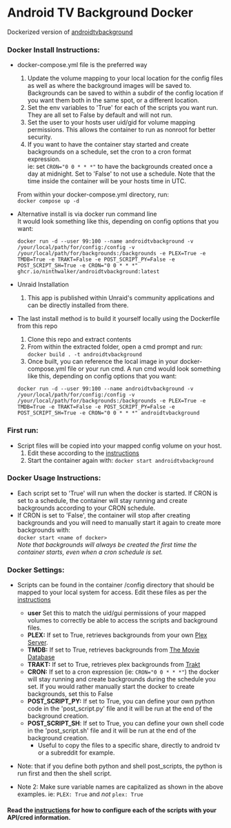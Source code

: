 # Android TV Background Docker
  
Dockerized version of [androidtvbackground](https://github.com/adelatour11/androidtvbackground)

### Docker Install Instructions:

- docker-compose.yml file is the preferred way
   1. Update the volume mapping to your local location for the config files as well as where the background images will be saved to.
      Backgrounds can be saved to within a subdir of the config location if you want them both in the same spot, or a different location.
   2. Set the env variables to 'True' for each of the scripts you want run. They are all set to False by default and will not run.
   3. Set the user to your hosts user uid/gid for volume mapping permissions. This allows the container to run as nonroot for better security.
   4. If you want to have the container stay started and create backgrounds on a schedule, set the cron to a cron format expression.  
      ie: set `CRON="0 0 * * *"` to have the backgrounds created once a day at midnight. Set to 'False' to not use a schedule. Note that the time inside the container will be your hosts time in UTC.

    From within your docker-compose.yml directory, run:  
    `docker compose up -d`

- Alternative install is via docker run command line  
   It would look something like this, depending on config options that you want:  
   ```
   docker run -d --user 99:100 --name androidtvbackground -v /your/local/path/for/config:/config -v /your/local/path/for/backgrounds:/backgrounds -e PLEX=True -e TMDB=True -e TRAKT=False -e POST_SCRIPT_PY=False -e POST_SCRIPT_SH=True -e CRON="0 0 * * *" ghcr.io/ninthwalker/androidtvbackground:latest
   ```  

- Unraid Installation
  1. This app is published within Unraid's community applications and can be directly installed from there.

- The last install method is to build it yourself locally using the Dockerfile from this repo
   1. Clone this repo and extract contents
   2. From within the extracted folder, open a cmd prompt and run:  
   `docker build . -t androidtvbackground`
   3. Once built, you can reference the local image in your docker-compose.yml file or your run cmd. A run cmd would look something like this, depending on config options that you want:  
   ```
   docker run -d --user 99:100 --name androidtvbackground -v /your/local/path/for/config:/config -v /your/local/path/for/backgrounds:/backgrounds -e PLEX=True -e TMDB=True -e TRAKT=False -e POST_SCRIPT_PY=False -e POST_SCRIPT_SH=True -e CRON="0 0 * * *" androidtvbackground
   ```  
  
### First run:

- Script files will be copied into your mapped config volume on your host.
  1. Edit these according to the [instructions](https://github.com/adelatour11/androidtvbackground/blob/main/README.md)
  1. Start the container again with:
  `docker start androidtvbackground`
  
### Docker Usage Instructions: 

- Each script set to 'True' will run when the docker is started. If CRON is set to a schedule, the container will stay running and create backgrounds according to your CRON schedule.  
- If CRON is set to 'False', the container will stop after creating backgrounds and you will need to manually start it again to create more backgrounds with:  
  `docker start <name of docker>`   
  *Note that backgrounds will always be created the first time the container starts, even when a cron schedule is set.*  
  
### Docker Settings:
    
- Scripts can be found in the container /config directory that should be mapped to your local system for access. Edit these files as per the [instructions](https://github.com/adelatour11/androidtvbackground/blob/main/README.md)
  - **user** Set this to match the uid/gui permissions of your mapped volumes to correctly be able to access the scripts and background files.
  - **PLEX:** If set to True, retrieves backgrounds from your own [Plex Server](plex.tv).
  - **TMDB:** If set to True, retrieves backgrounds from [The Movie Database](themoviedb.org)
  - **TRAKT:** If set to True, retrieves plex backgrounds from [Trakt](trakt.tv)
  - **CRON:** If set to a cron expression (ie: `CRON="0 0 * * *"`) the docker will stay running and create backgrounds during the schedule you set. If you would rather manually start the docker to create backgrounds, set this to False
  - **POST_SCRIPT_PY:** If set to True, you can define your own python code in the 'post_script.py' file and it will be run at the end of the background creation.
  - **POST_SCRIPT_SH**: If set to True, you can define your own shell code in the 'post_script.sh' file and it will be run at the end of the background creation.
    - Useful to copy the files to a specific share, directly to android tv or a subreddit for example.
  
- Note: that if you define both python and shell post_scripts, the python is run first and then the shell script.
- Note 2: Make sure variable names are capitalized as shown in the above examples. ie: `PLEX: True` and *not* `plex: True`

#### Read the [instructions](https://github.com/adelatour11/androidtvbackground/blob/main/README.md) for how to configure each of the scripts with your API/cred information.
